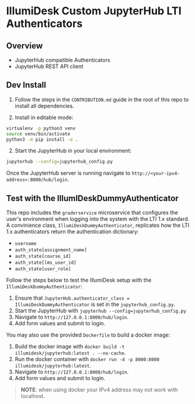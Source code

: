# IllumiDesk Custom JupyterHub LTI Authenticators

## Overview

- JupyterHub compatible Authenticators
- JupyterHub REST API client

## Dev Install

1. Follow the steps in the `CONTRIBUTION.md` guide in the root of this repo to install all dependencies.

1. Install in editable mode:

```bash
virtualenv -p python3 venv
source venv/bin/activate
python3 -m pip install -e .
```

2. Start the JupyterHub in your local environment:

```bash
jupyterhub --config=jupyterhub_config.py
```

Once the JupyterHub server is running navigate to `http://<your-ipv4-address>:8000/hub/login`.

## Test with the IllumIDeskDummyAuthenticator

This repo includes the `graderservice` microservice that configures the user's environment when logging into the system with the LTI 1.x standard. A convinience class, `IllumiDeskDummyAuthenticator`, replicates how the LTI 1.x authenticators return the authentication dictionary:

- `username`
- `auth_state[assignment_name]`
- `auth_state[course_id]`
- `auth_state[lms_user_id]`
- `auth_state[user_role]`

Follow the steps below to test the IllumiDesk setup with the `IllumiDeskDummyAuthenticator`:

1. Ensure that `JupyterHub.authenticator_class = IllumiDeskDummyAuthenticator` is set in the `jupyterhub_config.py`.
1. Start the JupyterHub with `jupyterhub --config=jupyterhub_config.py`
1. Navigate to `http://127.0.0.1:8000/hub/login`.
1. Add form values and submit to login.

You may also use the provided `Dockerfile` to build a docker image:

1. Build the docker image with `docker build -t illumidesk/jupyterhub:latest . --no-cache`.
1. Run the docker container with `docker run -d -p 8000:8000 illumidesk/jupyterhub:latest`.
1. Navigate to `http://127.0.0.1:8000/hub/login`.
1. Add form values and submit to login.

> **NOTE**: when using docker your IPv4 address may not work with localhost.

